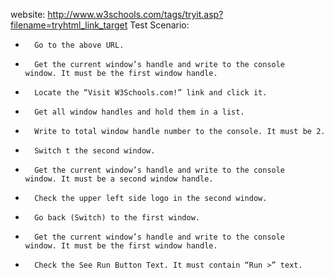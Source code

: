 website: http://www.w3schools.com/tags/tryit.asp?filename=tryhtml_link_target
Test Scenario:
* 		Go to the above URL.
* 		Get the current window’s handle and write to the console window. It must be the first window handle.
* 		Locate the “Visit W3Schools.com!” link and click it.
* 		Get all window handles and hold them in a list.
* 		Write to total window handle number to the console. It must be 2.
* 		Switch t the second window.
* 		Get the current window’s handle and write to the console window. It must be a second window handle.
* 		Check the upper left side logo in the second window.
* 		Go back (Switch) to the first window.
* 		Get the current window’s handle and write to the console window. It must be the first window handle.
* 		Check the See Run Button Text. It must contain “Run >” text.
